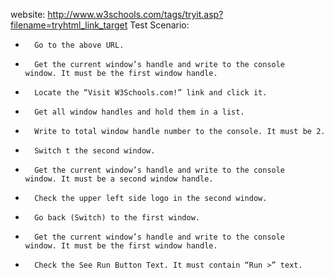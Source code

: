 website: http://www.w3schools.com/tags/tryit.asp?filename=tryhtml_link_target
Test Scenario:
* 		Go to the above URL.
* 		Get the current window’s handle and write to the console window. It must be the first window handle.
* 		Locate the “Visit W3Schools.com!” link and click it.
* 		Get all window handles and hold them in a list.
* 		Write to total window handle number to the console. It must be 2.
* 		Switch t the second window.
* 		Get the current window’s handle and write to the console window. It must be a second window handle.
* 		Check the upper left side logo in the second window.
* 		Go back (Switch) to the first window.
* 		Get the current window’s handle and write to the console window. It must be the first window handle.
* 		Check the See Run Button Text. It must contain “Run >” text.
